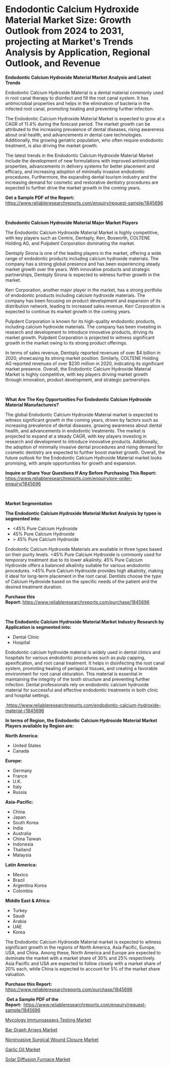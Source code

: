 <p><h1>Endodontic Calcium Hydroxide Material Market Size: Growth Outlook from 2024 to 2031, projecting at Market's Trends Analysis by Application, Regional Outlook, and Revenue</h1></p><p><strong>Endodontic Calcium Hydroxide Material Market Analysis and Latest Trends</strong></p>
<p><p>Endodontic Calcium Hydroxide Material is a dental material commonly used in root canal therapy to disinfect and fill the root canal system. It has antimicrobial properties and helps in the elimination of bacteria in the infected root canal, promoting healing and preventing further infection.</p><p>The Endodontic Calcium Hydroxide Material Market is expected to grow at a CAGR of 11.4% during the forecast period. The market growth can be attributed to the increasing prevalence of dental diseases, rising awareness about oral health, and advancements in dental care technologies. Additionally, the growing geriatric population, who often require endodontic treatment, is also driving the market growth.</p><p>The latest trends in the Endodontic Calcium Hydroxide Material Market include the development of new formulations with improved antimicrobial properties, advancements in delivery systems for better placement and efficacy, and increasing adoption of minimally invasive endodontic procedures. Furthermore, the expanding dental tourism industry and the increasing demand for cosmetic and restorative dentistry procedures are expected to further drive the market growth in the coming years.</p></p>
<p><strong>Get a Sample PDF of the Report:&nbsp;</strong> <a href="https://www.reliableresearchreports.com/enquiry/request-sample/1845696">https://www.reliableresearchreports.com/enquiry/request-sample/1845696</a></p>
<p>&nbsp;</p>
<p><strong>Endodontic Calcium Hydroxide Material Major Market Players</strong></p>
<p><p>The Endodontic Calcium Hydroxide Material Market is highly competitive, with key players such as Centrix, Dentsply, Kerr, Bosworth, COLTENE Holding AG, and Pulpdent Corporation dominating the market. </p><p>Dentsply Sirona is one of the leading players in the market, offering a wide range of endodontic products including calcium hydroxide materials. The company has a strong global presence and has been experiencing steady market growth over the years. With innovative products and strategic partnerships, Dentsply Sirona is expected to witness further growth in the market.</p><p>Kerr Corporation, another major player in the market, has a strong portfolio of endodontic products including calcium hydroxide materials. The company has been focusing on product development and expansion of its distribution network, leading to increased sales revenue. Kerr Corporation is expected to continue its market growth in the coming years.</p><p>Pulpdent Corporation is known for its high-quality endodontic products, including calcium hydroxide materials. The company has been investing in research and development to introduce innovative products, driving its market growth. Pulpdent Corporation is projected to witness significant growth in the market owing to its strong product offerings.</p><p>In terms of sales revenue, Dentsply reported revenues of over $4 billion in 2020, showcasing its strong market position. Similarly, COLTENE Holding AG reported revenues of over $230 million in 2020, indicating its significant market presence. Overall, the Endodontic Calcium Hydroxide Material Market is highly competitive, with key players driving market growth through innovation, product development, and strategic partnerships.</p></p>
<p>&nbsp;</p>
<p><strong>What Are The Key Opportunities For Endodontic Calcium Hydroxide Material Manufacturers?</strong></p>
<p><p>The global Endodontic Calcium Hydroxide Material market is expected to witness significant growth in the coming years, driven by factors such as increasing prevalence of dental diseases, growing awareness about dental health, and advancements in endodontic treatments. The market is projected to expand at a steady CAGR, with key players investing in research and development to introduce innovative products. Additionally, the adoption of minimally invasive dental procedures and rising demand for cosmetic dentistry are expected to further boost market growth. Overall, the future outlook for the Endodontic Calcium Hydroxide Material market looks promising, with ample opportunities for growth and expansion.</p></p>
<p><strong>Inquire or Share Your Questions If Any Before Purchasing This Report:</strong> <a href="https://www.reliableresearchreports.com/enquiry/pre-order-enquiry/1845696">https://www.reliableresearchreports.com/enquiry/pre-order-enquiry/1845696</a></p>
<p>&nbsp;</p>
<p><strong>Market Segmentation</strong></p>
<p><strong>The Endodontic Calcium Hydroxide Material Market Analysis by types is segmented into:</strong></p>
<p><ul><li><45% Pure Calcium Hydroxide</li><li>45% Pure Calcium Hydroxide</li><li>> 45% Pure Calcium Hydroxide</li></ul></p>
<p><p>Endodontic Calcium Hydroxide Materials are available in three types based on their purity levels. <45% Pure Calcium Hydroxide is commonly used for temporary treatment due to its lower alkalinity. 45% Pure Calcium Hydroxide offers a balanced alkalinity suitable for various endodontic procedures. >45% Pure Calcium Hydroxide provides high alkalinity, making it ideal for long-term placement in the root canal. Dentists choose the type of Calcium Hydroxide based on the specific needs of the patient and the desired treatment duration.</p></p>
<p><strong>Purchase this Report:&nbsp;</strong><a href="https://www.reliableresearchreports.com/purchase/1845696">https://www.reliableresearchreports.com/purchase/1845696</a></p>
<p>&nbsp;</p>
<p><strong>The Endodontic Calcium Hydroxide Material Market Industry Research by Application is segmented into:</strong></p>
<p><ul><li>Dental Clinic</li><li>Hospital</li></ul></p>
<p><p>Endodontic calcium hydroxide material is widely used in dental clinics and hospitals for various endodontic procedures such as pulp capping, apexification, and root canal treatment. It helps in disinfecting the root canal system, promoting healing of periapical tissues, and creating a favorable environment for root canal obturation. This material is essential in maintaining the integrity of the tooth structure and preventing further infection. Dental professionals rely on endodontic calcium hydroxide material for successful and effective endodontic treatments in both clinic and hospital settings.</p></p>
<p><a href="https://www.reliableresearchreports.com/endodontic-calcium-hydroxide-material-r1845696">&nbsp;https://www.reliableresearchreports.com/endodontic-calcium-hydroxide-material-r1845696</a></p>
<p><strong>In terms of Region, the Endodontic Calcium Hydroxide Material Market Players available by Region are:</strong></p>
<p>
    <p> <strong> North America: </strong>
        <ul>
            <li>United States</li>
            <li>Canada</li>
        </ul>
        </p> 
    <p> <strong> Europe: </strong>
        <ul>
            <li>Germany</li>
            <li>France</li>
            <li>U.K.</li>
            <li>Italy</li>
            <li>Russia</li>
        </ul>
        </p> 
    <p> <strong> Asia-Pacific: </strong>
        <ul>
            <li>China</li>
            <li>Japan</li>
            <li>South Korea</li>
            <li>India</li>
            <li>Australia</li>
            <li>China Taiwan</li>
            <li>Indonesia</li>
            <li>Thailand</li>
            <li>Malaysia</li>
        </ul>
        </p> 
    <p> <strong> Latin America: </strong>
        <ul>
            <li>Mexico</li>
            <li>Brazil</li>
            <li>Argentina Korea</li>
            <li>Colombia</li>
        </ul>
        </p> 
    <p> <strong> Middle East & Africa: </strong>
        <ul>
            <li>Turkey</li>
            <li>Saudi</li>
            <li>Arabia</li>
            <li>UAE</li>
            <li>Korea</li>
        </ul>
    </p>
    </p>
<p><p>The Endodontic Calcium Hydroxide Material market is expected to witness significant growth in the regions of North America, Asia Pacific, Europe, USA, and China. Among these, North America and Europe are expected to dominate the market with a market share of 30% and 25% respectively. Asia Pacific and USA are expected to follow closely with a market share of 20% each, while China is expected to account for 5% of the market share valuation.</p></p>
<p><strong>Purchase this Report: </strong><a href="https://www.reliableresearchreports.com/purchase/1845696">https://www.reliableresearchreports.com/purchase/1845696</a></p>
<p>&nbsp;<strong>Get a Sample PDF of the Report:&nbsp;&nbsp;</strong><a href="https://www.reliableresearchreports.com/enquiry/request-sample/1845696">https://www.reliableresearchreports.com/enquiry/request-sample/1845696</a></p>
<p><strong></strong></p>
<p><p><a href="https://github.com/hrhzhypq19/Market-Research-Report-List-1/blob/main/mycology-immunoassays-testing-market.md">Mycology Immunoassays Testing Market</a></p><p><a href="https://www.linkedin.com/pulse/navigating-global-bar-graph-arrays-market-landscape-trends-forecasts-csxrc?trackingId=rUquiKoRSZO5fJhG683UxA%3D%3D">Bar Graph Arrays Market</a></p><p><a href="https://github.com/kishanagarner91/Market-Research-Report-List-1/blob/main/noninvasive-surgical-wound-closure-market.md">Noninvasive Surgical Wound Closure Market</a></p><p><a href="https://www.linkedin.com/pulse/garlic-oil-market-size-share-trends-analysis-report-end-johxf?trackingId=B9lQIkHtTny5Z3ETiv2Y6Q%3D%3D">Garlic Oil Market</a></p><p><a href="https://www.linkedin.com/pulse/strategic-insights-global-solar-diffusion-furnace-market-phxae?trackingId=FWFsKHD6SESfaGlagqWpAQ%3D%3D">Solar Diffusion Furnace Market</a></p></p>